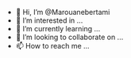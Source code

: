 - 👋 Hi, I’m @Marouanebertami
- 👀 I’m interested in ...
- 🌱 I’m currently learning ...
- 💞️ I’m looking to collaborate on ...
- 📫 How to reach me ...

<!---
Marouanebertami/Marouanebertami is a ✨ special ✨ repository because its `README.md` (this file) appears on your GitHub profile.
You can click the Preview link to take a look at your changes.
--->
